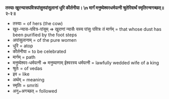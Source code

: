**तस्याः खुरन्यासपवित्रपांसुमपांसुलानां धुरि कीर्तनीया। \\n मार्गं मनुष्येश्वरधर्मपत्नी श्रुतेरिवार्थं स्मृतिरन्वगच्छत्॥२-२॥**

*   तस्याः = of hers (the cow)
*   खुर-न्यास-पवित्र-पांसुम् => खुराणां न्यासैः यस्य पांसुः पवित्रः तं मार्गम् = that whose dust has been purified by the foot steps
*   अपांसुलानाम् = of the pure women
*   धुरि = atop
*   कीर्तनीया = to be celebrated
*   मार्गम् = path
*   मनुष्येश्वर-धर्मपत्नी => मनुष्याणाम् ईश्वरस्य धर्मपत्नी = lawfully wedded wife of a king
*   श्रुतेः = of vedas
*   इव = like
*   अर्थम् = meaning
*   स्मृतिः = smriti
*   अनु+अगच्छत् = followed
